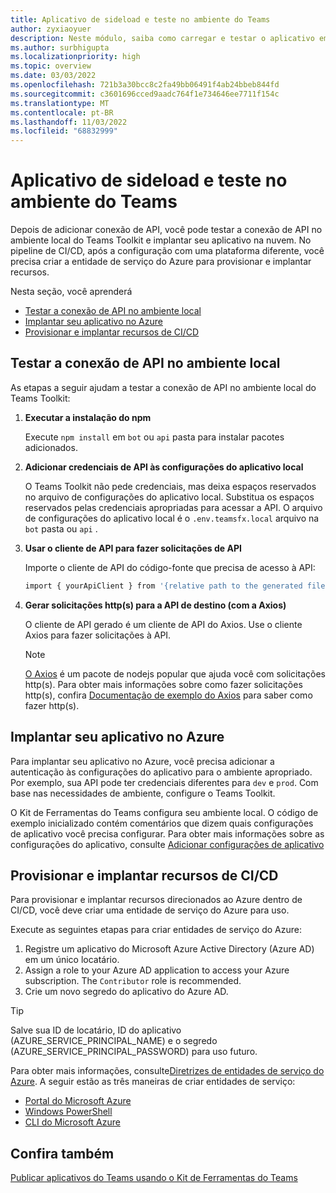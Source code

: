 ```yaml
---
title: Aplicativo de sideload e teste no ambiente do Teams
author: zyxiaoyuer
description: Neste módulo, saiba como carregar e testar o aplicativo em um ambiente diferente
ms.author: surbhigupta
ms.localizationpriority: high
ms.topic: overview
ms.date: 03/03/2022
ms.openlocfilehash: 721b3a30bcc8c2fa49bb06491f4ab24bbeb844fd
ms.sourcegitcommit: c3601696cced9aadc764f1e734646ee7711f154c
ms.translationtype: MT
ms.contentlocale: pt-BR
ms.lasthandoff: 11/03/2022
ms.locfileid: "68832999"
---
```

# <a name="sideload-and-test-app-in-teams-environment"></a>Aplicativo de sideload e teste no ambiente do Teams

Depois de adicionar conexão de API, você pode testar a conexão de API no ambiente local do Teams Toolkit e implantar seu aplicativo na nuvem. No pipeline de CI/CD, após a configuração com uma plataforma diferente, você precisa criar a entidade de serviço do Azure para provisionar e implantar recursos.

Nesta seção, você aprenderá

* [Testar a conexão de API no ambiente local](#test-api-connection-in-local-environment)
* [Implantar seu aplicativo no Azure](#deploy-your-application-to-azure)
* [Provisionar e implantar recursos de CI/CD](#provision-and-deploy-cicd-resources)

## <a name="test-api-connection-in-local-environment"></a>Testar a conexão de API no ambiente local

As etapas a seguir ajudam a testar a conexão de API no ambiente local do Teams Toolkit:

 1. **Executar a instalação do npm**

    Execute `npm install` em `bot` ou `api` pasta para instalar pacotes adicionados.

 2. **Adicionar credenciais de API às configurações do aplicativo local**

    O Teams Toolkit não pede credenciais, mas deixa espaços reservados no arquivo de configurações do aplicativo local. Substitua os espaços reservados pelas credenciais apropriadas para acessar a API. O arquivo de configurações do aplicativo local é o `.env.teamsfx.local` arquivo na `bot` pasta ou `api` .

 3. **Usar o cliente de API para fazer solicitações de API**

    Importe o cliente de API do código-fonte que precisa de acesso à API:

    ```BASH
    import { yourApiClient } from '{relative path to the generated file}'
    ```

 4. **Gerar solicitações http(s) para a API de destino (com a Axios)**

    O cliente de API gerado é um cliente de API do Axios. Use o cliente Axios para fazer solicitações à API.

     > [!Note]
     > [O Axios](https://www.npmjs.com/package/axios) é um pacote de nodejs popular que ajuda você com solicitações http(s). Para obter mais informações sobre como fazer solicitações http(s), confira [Documentação de exemplo do Axios](https://axios-http.com/docs/example) para saber como fazer http(s).

## <a name="deploy-your-application-to-azure"></a>Implantar seu aplicativo no Azure

Para implantar seu aplicativo no Azure, você precisa adicionar a autenticação às configurações do aplicativo para o ambiente apropriado. Por exemplo, sua API pode ter credenciais diferentes para `dev` e `prod`. Com base nas necessidades de ambiente, configure o Teams Toolkit.

O Kit de Ferramentas do Teams configura seu ambiente local. O código de exemplo inicializado contém comentários que dizem quais configurações de aplicativo você precisa configurar. Para obter mais informações sobre as configurações do aplicativo, consulte [Adicionar configurações de aplicativo](https://github.com/OfficeDev/TeamsFx/wiki/%5BDocument%5D-Add-app-settings)

## <a name="provision-and-deploy-cicd-resources"></a>Provisionar e implantar recursos de CI/CD

Para provisionar e implantar recursos direcionados ao Azure dentro de CI/CD, você deve criar uma entidade de serviço do Azure para uso.

Execute as seguintes etapas para criar entidades de serviço do Azure:

1. Registre um aplicativo do Microsoft Azure Active Directory (Azure AD) em um único locatário.
2. Assign a role to your Azure AD application to access your Azure subscription. The `Contributor` role is recommended.
3. Crie um novo segredo do aplicativo do Azure AD.

> [!TIP]
> Salve sua ID de locatário, ID do aplicativo (AZURE_SERVICE_PRINCIPAL_NAME) e o segredo (AZURE_SERVICE_PRINCIPAL_PASSWORD) para uso futuro.

Para obter mais informações, consulte[Diretrizes de entidades de serviço do Azure](/azure/active-directory/develop/howto-create-service-principal-portal). A seguir estão as três maneiras de criar entidades de serviço:

* [Portal do Microsoft Azure](/azure/active-directory/develop/howto-create-service-principal-portal)
* [Windows PowerShell](/azure/active-directory/develop/howto-authenticate-service-principal-powershell)
* [CLI do Microsoft Azure](/cli/azure/create-an-azure-service-principal-azure-cli)

## <a name="see-also"></a>Confira também

[Publicar aplicativos do Teams usando o Kit de Ferramentas do Teams](publish.md)
